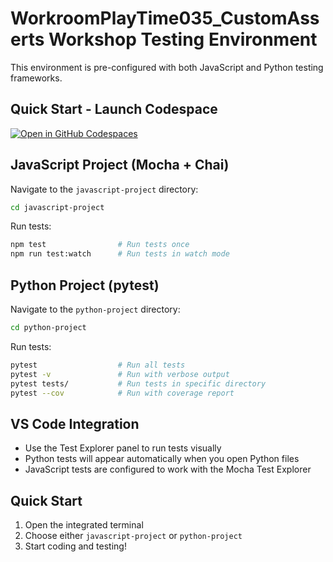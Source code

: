# WorkroomPlayTime035_CustomAsserts Workshop Testing Environment

This environment is pre-configured with both JavaScript and Python testing frameworks.

## Quick Start - Launch Codespace

[![Open in GitHub Codespaces](https://github.com/codespaces/badge.svg)](https://codespaces.new/workroomprds/WorkroomPlayTime035_CustomAsserts)


## JavaScript Project (Mocha + Chai)

Navigate to the `javascript-project` directory:

```bash
cd javascript-project
```

Run tests:
```bash
npm test                # Run tests once
npm run test:watch      # Run tests in watch mode
```

## Python Project (pytest)

Navigate to the `python-project` directory:

```bash
cd python-project
```

Run tests:
```bash
pytest                  # Run all tests
pytest -v               # Run with verbose output
pytest tests/           # Run tests in specific directory
pytest --cov            # Run with coverage report
```

## VS Code Integration

- Use the Test Explorer panel to run tests visually
- Python tests will appear automatically when you open Python files
- JavaScript tests are configured to work with the Mocha Test Explorer

## Quick Start

1. Open the integrated terminal
2. Choose either `javascript-project` or `python-project`
3. Start coding and testing!
